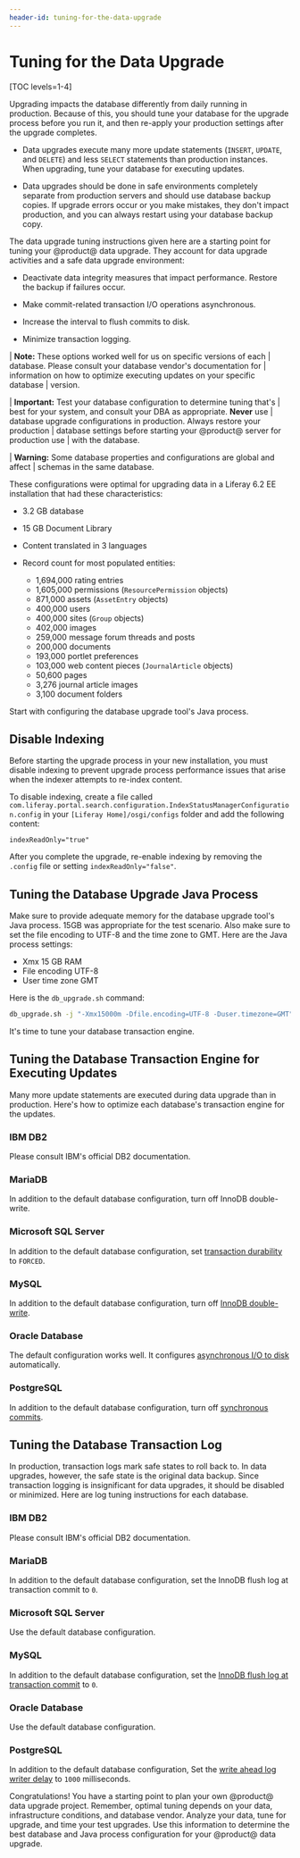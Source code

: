 ```yaml
---
header-id: tuning-for-the-data-upgrade
---
```


# Tuning for the Data Upgrade

[TOC levels=1-4]

Upgrading impacts the database differently from daily running in production.
Because of this, you should tune your database for the upgrade process before
you run it, and then re-apply your production settings after the upgrade
completes. 

-   Data upgrades execute many more update statements (`INSERT`, `UPDATE`, and
    `DELETE`) and less `SELECT` statements than production instances. When
    upgrading, tune your database for executing updates. 

-   Data upgrades should be done in safe environments completely separate from 
    production servers and should use database backup copies. If upgrade errors
    occur or you make mistakes, they don't impact production, and you can always
    restart using your database backup copy. 

The data upgrade tuning instructions given here are a starting point for tuning
your @product@ data upgrade. They account for data upgrade activities and a safe
data upgrade environment: 

-   Deactivate data integrity measures that impact performance. Restore the 
    backup if failures occur. 

-   Make commit-related transaction I/O operations asynchronous. 

-   Increase the interval to flush commits to disk. 

-   Minimize transaction logging.

| **Note:** These options worked well for us on specific versions of each 
| database. Please consult your database vendor's documentation for 
| information on how to optimize executing updates on your specific database 
| version. 

| **Important:** Test your database configuration to determine tuning that's 
| best for your system, and consult your DBA as appropriate. **Never** use
| database upgrade configurations in production. Always restore your production
| database settings before starting your @product@ server for production use 
| with the database. 

| **Warning:** Some database properties and configurations are global and affect
| schemas in the same database. 

These configurations were optimal for upgrading data in a Liferay 6.2 EE
installation that had these characteristics: 

-   3.2 GB database 

-   15 GB Document Library 

-   Content translated in 3 languages

-   Record count for most populated entities:

    -   1,694,000 rating entries
    -   1,605,000 permissions (`ResourcePermission` objects)
    -   871,000 assets (`AssetEntry` objects)
    -   400,000 users 
    -   400,000 sites (`Group` objects)
    -   402,000 images 
    -   259,000 message forum threads and posts 
    -   200,000 documents 
    -   193,000 portlet preferences 
    -   103,000 web content pieces (`JournalArticle` objects) 
    -   50,600 pages 
    -   3,276 journal article images 
    -   3,100 document folders 

Start with configuring the database upgrade tool's Java process. 

## Disable Indexing

Before starting the upgrade process in your new installation, you must disable indexing to prevent upgrade process performance issues that arise when the
indexer attempts to re-index content. 

To disable indexing, create a file called
`com.liferay.portal.search.configuration.IndexStatusManagerConfiguration.config`
in your `[Liferay Home]/osgi/configs` folder and add the following content: 

```properties
indexReadOnly="true"
```

After you complete the upgrade, re-enable indexing by removing the `.config`
file or setting `indexReadOnly="false"`. 

## Tuning the Database Upgrade Java Process

Make sure to provide adequate memory for the database upgrade tool's Java
process. 15GB was appropriate for the test scenario. Also make sure to set the
file encoding to UTF-8 and the time zone to GMT. Here are the Java process
settings:

-   Xmx 15 GB RAM 
-   File encoding UTF-8 
-   User time zone GMT

Here is the `db_upgrade.sh` command:

```bash
db_upgrade.sh -j "-Xmx15000m -Dfile.encoding=UTF-8 -Duser.timezone=GMT"
```

It's time to tune your database transaction engine. 

## Tuning the Database Transaction Engine for Executing Updates 

Many more update statements are executed during data upgrade than in production.
Here's how to optimize each database's transaction engine for the updates. 

### IBM DB2 

Please consult IBM's official DB2 documentation. 

### MariaDB

In addition to the default database configuration, turn off InnoDB double-write.

### Microsoft SQL Server 

In addition to the default database configuration, set
[transaction durability](https://docs.microsoft.com/en-us/sql/relational-databases/logs/control-transaction-durability)
to `FORCED`. 

### MySQL 

In addition to the default database configuration, turn off [InnoDB
double-write](https://dev.mysql.com/doc/refman/5.7/en/innodb-parameters.html#sysvar_innodb_doublewrite). 

### Oracle Database 

The default configuration works well. It configures [asynchronous I/O to
disk](https://docs.oracle.com/database/121/REFRN/GUID-FD8D1BD2-0F85-4844-ABE7-57B4F77D1608.htm#REFRN10048)
automatically. 

### PostgreSQL 

In addition to the default database configuration, turn off [synchronous
commits](https://www.postgresql.org/docs/10/wal-async-commit.html). 

## Tuning the Database Transaction Log

In production, transaction logs mark safe states to roll back to. In data
upgrades, however, the safe state is the original data backup. Since transaction
logging is insignificant for data upgrades, it should be disabled or minimized.
Here are log tuning instructions for each database. 

### IBM DB2 

Please consult IBM's official DB2 documentation. 

### MariaDB

In addition to the default database configuration, set the InnoDB flush log at
transaction commit to `0`. 

### Microsoft SQL Server 

Use the default database configuration. 

### MySQL 

In addition to the default database configuration, set the [InnoDB flush log at
transaction
commit](https://dev.mysql.com/doc/refman/5.7/en/innodb-parameters.html#sysvar_innodb_flush_log_at_trx_commit)
to `0`. 

### Oracle Database 

Use the default database configuration. 

### PostgreSQL 

In addition to the default database configuration, Set the [write ahead log
writer delay](https://www.postgresql.org/docs/10/wal-async-commit.html) to
`1000` milliseconds. 

Congratulations! You have a starting point to plan your own @product@ data
upgrade project. Remember, optimal tuning depends on your data, infrastructure
conditions, and database vendor. Analyze your data, tune for upgrade, and time
your test upgrades. Use this information to determine the best database and Java
process configuration for your @product@ data upgrade. 
